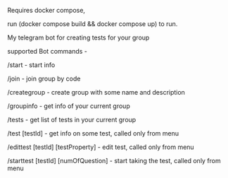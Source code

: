Requires docker compose,

run (docker compose build && docker compose up) to run.

My telegram bot for creating tests for your group

supported Bot commands -

/start - start info

/join - join group by code

/creategroup - create group with some name and description

/groupinfo - get info of your current group

/tests - get list of tests in your current group

/test [testId] - get info on some test, called only from menu

/edittest [testId] [testProperty] - edit test, called only from menu

/starttest [testId] [numOfQuestion] - start taking the test, called only from menu
